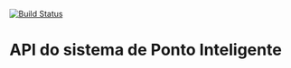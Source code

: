 [![Build Status](https://travis-ci.org/brunofaustino/ponto-inteligente-api.svg?branch=master)](https://travis-ci.org/brunofaustino/ponto-inteligente-api)
# API do sistema de Ponto Inteligente
